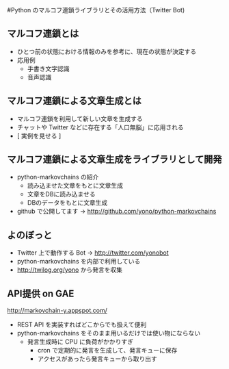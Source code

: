 #Python のマルコフ連鎖ライブラリとその活用方法（Twitter Bot)

## マルコフ連鎖とは

- ひとつ前の状態における情報のみを参考に、現在の状態が決定する
- 応用例
    - 手書き文字認識
    -  音声認識

## マルコフ連鎖による文章生成とは

- マルコフ連鎖を利用して新しい文章を生成する
- チャットや Twitter などに存在する「人口無脳」に応用される
- [ 実例を見せる ]

## マルコフ連鎖による文章生成をライブラリとして開発

- python-markovchains の紹介
    - 読み込ませた文章をもとに文章生成
    - 文章をDBに読み込ませる
    - DBのデータをもとに文章生成
- github で公開してます → <http://github.com/yono/python-markovchains>

## よのぼっと

- Twitter 上で動作する Bot → <http://twitter.com/yonobot>
- python-markovchains を内部で利用している
- <http://twilog.org/yono> から発言を収集

## API提供 on GAE

<http://markovchain-y.appspot.com/>

- REST API を実装すればどこからでも扱えて便利
- python-markovchains をそのまま用いるだけでは使い物にならない
    - 発言生成時に CPU に負荷がかかりすぎ
        - cron で定期的に発言を生成して、発言キューに保存
        - アクセスがあったら発言キューから取り出す

